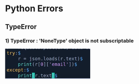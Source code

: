 # Python Errors

## TypeError

### 1\) TypeError : 'NoneType' object is not subscriptable



![solution](../../.gitbook/assets/image%20%28110%29.png)

### 

